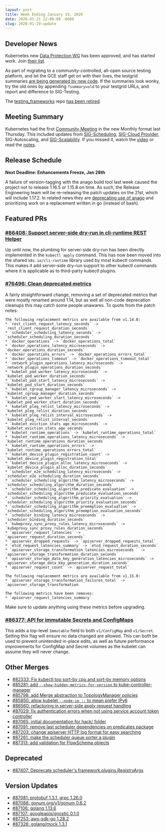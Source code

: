 ```yaml
---
layout: post
title: Week Ending January 19, 2020
date: 2020-01-21 22:00:00 -0000
slug: 2020-01-19-update
---
```


## Developer News

Kubernetes new [Data Protection WG](https://github.com/kubernetes/community/tree/master/wg-data-protection) has been approved, and has started work.  Join [their list](https://groups.google.com/forum/#!forum/kubernetes-data-protection).

As part of migrating to a community-controlled, all-open source testing platform, and let the GCE staff get on with their lives, the testgrid summaries [are being generated by new code](https://groups.google.com/forum/?utm_medium=email&utm_source=footer#!topic/kubernetes-dev/DbV4MpQ3TZg).  If the summaries look wonky, try the old ones by appending `?summary=old` to your testgrid URLs, and report and difference to SIG-Testing.

The [testing_frameworks](https://github.com/kubernetes-retired/testing_frameworks) repo [has been retired](https://github.com/kubernetes/org/issues/1519).

## Meeting Summary

Kubernetes had the first [Community Meeting](https://www.youtube.com/watch?v=Wp7DPvmosu0) in the new Monthly format last Thursday. This included updates from [SIG-Scheduling](https://docs.google.com/presentation/d/1H27SDMqkzq8zCRveWWtK5g9hCAomKbrzTTVZ5r4h6Xo/edit#slide=id.g401c104a3c_0_0), [SIG-Cloud Provider](https://docs.google.com/presentation/d/1NX2TnKcqGm_Pg54n690gmd-HCYxsk6agnQsBIrDBNiU/edit#slide=id.g401c104a3c_0_0), SIG-Autoscaling, and [SIG-Scalability](https://docs.google.com/presentation/d/1T_et57l52gueQSWEKBamy9jDcXVx0Vle6dbt4jIX2SU/edit?usp=sharing).  If you missed it, watch the [video](https://www.youtube.com/watch?v=Wp7DPvmosu0&feature=youtu.be) or read the [notes](https://docs.google.com/document/d/1VQDIAB0OqiSjIHI8AWMvSdceWhnz56jNpZrLs6o7NJY/edit#).

## Release Schedule

**Next Deadline: Enhancements Freeze, Jan 28th**

A failure of version-tagging with the anago build tool last week caused the project not to release 1.16.5 or 1.15.8 on time.  As such, the Release Engineering team will be re-releasing the patch updates on the 21st, which will include 1.17.2.  In related news they are [deprecating use of anago](https://groups.google.com/forum/#!topic/kubernetes-dev/Mhpx-loSBns) and prioritizing work on a replacement written in go (instead of bash).

## Featured PRs

### [#86408: Support server-side dry-run in cli-runtime REST Helper](https://github.com/kubernetes/kubernetes/pull/86408)

Up until now, the plumbing for server-side dry-run has been directly implemented in the `kubectl apply` command. This has now been moved into the shared `k8s.io/cli-runtime` library used by most kubectl commands. This makes it add server-side dry-run support to other kubectl commands where it is applicable as to third-party kubectl plugins.

### [#76496: Clean deprecated metrics](https://github.com/kubernetes/kubernetes/pull/76496)

A fairly straightforward change, removing a set of deprecated metrics that were mostly renamed around 1.14, but as well all non-code deprecation cleanups this may catch some people unawares. To quote from the patch notes:

```
The following replacement metrics are available from v1.14.0:
* `rest_client_request_latency_seconds` -> `rest_client_request_duration_seconds`
* `scheduler_scheduling_latency_seconds` -> `scheduler_scheduling_duration_seconds `
* `docker_operations` -> `docker_operations_total`
* `docker_operations_latency_microseconds` -> `docker_operations_duration_seconds`
* `docker_operations_errors` -> `docker_operations_errors_total`
* `docker_operations_timeout` -> `docker_operations_timeout_total`
* `network_plugin_operations_latency_microseconds` -> `network_plugin_operations_duration_seconds`
* `kubelet_pod_worker_latency_microseconds` -> `kubelet_pod_worker_duration_seconds`
* `kubelet_pod_start_latency_microseconds` -> `kubelet_pod_start_duration_seconds`
* `kubelet_cgroup_manager_latency_microseconds` -> `kubelet_cgroup_manager_duration_seconds`
* `kubelet_pod_worker_start_latency_microseconds` -> `kubelet_pod_worker_start_duration_seconds`
* `kubelet_pleg_relist_latency_microseconds` -> `kubelet_pleg_relist_duration_seconds`
* `kubelet_pleg_relist_interval_microseconds` -> `kubelet_pleg_relist_interval_seconds`
* `kubelet_eviction_stats_age_microseconds` -> `kubelet_eviction_stats_age_seconds`
* `kubelet_runtime_operations` -> `kubelet_runtime_operations_total`
* `kubelet_runtime_operations_latency_microseconds` -> `kubelet_runtime_operations_duration_seconds`
* `kubelet_runtime_operations_errors` -> `kubelet_runtime_operations_errors_total`
* `kubelet_device_plugin_registration_count` -> `kubelet_device_plugin_registration_total`
* `kubelet_device_plugin_alloc_latency_microseconds` -> `kubelet_device_plugin_alloc_duration_seconds`
* `scheduler_e2e_scheduling_latency_microseconds` -> `scheduler_e2e_scheduling_duration_seconds`
* `scheduler_scheduling_algorithm_latency_microseconds` -> `scheduler_scheduling_algorithm_duration_seconds`
* `scheduler_scheduling_algorithm_predicate_evaluation` -> `scheduler_scheduling_algorithm_predicate_evaluation_seconds`
* `scheduler_scheduling_algorithm_priority_evaluation` -> `scheduler_scheduling_algorithm_priority_evaluation_seconds`
* `scheduler_scheduling_algorithm_preemption_evaluation` -> `scheduler_scheduling_algorithm_preemption_evaluation_seconds`
* `scheduler_binding_latency_microseconds` -> `scheduler_binding_duration_seconds`
* `kubeproxy_sync_proxy_rules_latency_microseconds` -> `kubeproxy_sync_proxy_rules_duration_seconds`
* `apiserver_request_latencies` -> `apiserver_request_duration_seconds`
* `apiserver_dropped_requests` -> `apiserver_dropped_requests_total`
* `etcd_request_latencies_summary` -> `etcd_request_duration_seconds`
* `apiserver_storage_transformation_latencies_microseconds ` -> `apiserver_storage_transformation_duration_seconds`
* `apiserver_storage_data_key_generation_latencies_microseconds` -> `apiserver_storage_data_key_generation_duration_seconds`
* `apiserver_request_count` -> `apiserver_request_total`

The following replacement metrics are available from v1.15.0:
* `apiserver_storage_transformation_failures_total` -> `apiserver_storage_transformation

The following metrics have been removes:
* `apiserver_request_latencies_summary`
```

Make sure to update anything using these metrics before upgrading.

### [#86377: API for immutable Secrets and ConfigMaps](https://github.com/kubernetes/kubernetes/pull/86377)

This adds a top-level `Immutable` field to both `v1/ConfigMap` and `v1/Secret`. Setting this flag will ensure no data changed are allowed. This can both be used to prevent unintended in-place edits, as well as future performance improvements for ConfigMap and Secret volumes as the kubelet can assume they will never change.

## Other Merges

* [#82333: Fix kubectl top sort-by cpu and sort-by memory options](https://github.com/kubernetes/kubernetes/pull/82333)
* [#85281: add `--show-hidden-metrics-for-version` to kube-controller-manager](https://github.com/kubernetes/kubernetes/pull/85281)
* [#85798: add Merge abstraction to TopologyManager policies](https://github.com/kubernetes/kubernetes/pull/85798)
* [#85850: allow kubelet `--node-ip ::` to mean prefer IPv6](https://github.com/kubernetes/kubernetes/pull/85850)
* [#86560: refactoring in server-side apply request handling](https://github.com/kubernetes/kubernetes/pull/86560)
* [#87029: fix authentication errors when not using service account token controller](https://github.com/kubernetes/kubernetes/pull/87029)
* [#87065: initial documentation for hack/ folder](https://github.com/kubernetes/kubernetes/pull/87065)
* [#87091: remove last scheduler dependencies on predicates package](https://github.com/kubernetes/kubernetes/pull/87091)
* [#87203: change apiserver HTTP log format for easy searching](https://github.com/kubernetes/kubernetes/pull/87203)
* [#87261: make the scheduler queue sorter a plugin](https://github.com/kubernetes/kubernetes/pull/87261)
* [#87313: add validation for FlowSchema objects](https://github.com/kubernetes/kubernetes/pull/87313)

## Deprecated

* [#87407: Deprecate scheduler's framework.plugins.RegistryArgs](https://github.com/kubernetes/kubernetes/pull/87407)

## Version Updates

* [#87081: protobuf 1.3.1, grpc 1.26.0](https://github.com/kubernetes/kubernetes/pull/87081)
* [#87088: gonum.org/v1/gonum 0.6.2](https://github.com/kubernetes/kubernetes/pull/87088)
* [#87106: golang 1.13.6](https://github.com/kubernetes/kubernetes/pull/87106)
* [#87107: googleapis/gnostic 0.1.0](https://github.com/kubernetes/kubernetes/pull/87107)
* [#87253: aws-sdk-go 1.28.2](https://github.com/kubernetes/kubernetes/pull/87253)
* [#87326: golang/mock 1.3.1](https://github.com/kubernetes/kubernetes/pull/87326)
